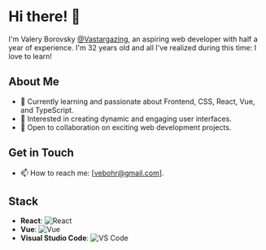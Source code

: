 # Hi there! 👋

I'm Valery Borovsky [@Vastargazing](https://github.com/Vastargazing), an aspiring web developer with half a year of experience. I'm 32 years old and all I've realized during this time: I love to learn!

## About Me
- 🌱 Currently learning and passionate about Frontend, CSS, React, Vue, and TypeScript.
- 👀 Interested in creating dynamic and engaging user interfaces.
- 💞 Open to collaboration on exciting web development projects.

## Get in Touch
- 📫 How to reach me: [vebohr@gmail.com].

## Stack
- **React**: ![React](https://img.shields.io/badge/-React-blue?style=flat&logo=react)
- **Vue**: ![Vue](https://img.shields.io/badge/-Vue-green?style=flat&logo=vue.js)
- **Visual Studio Code**: ![VS Code](https://img.shields.io/badge/-VS%20Code-blueviolet?style=flat&logo=visual-studio-code)




